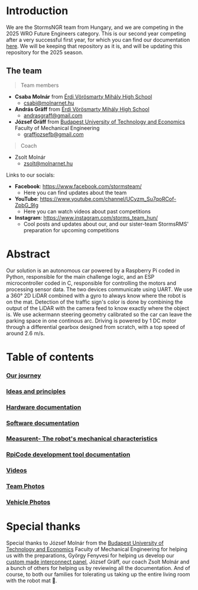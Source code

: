 # Introduction
We are the StormsNGR team from Hungary, and we are competing in the 2025 WRO Future Engineers category. This is our second year competing after a very successful first year, for which you can find our documentation [here](https://github.com/MoCsabi/WRO2024-FE-StormsNGR). We will be keeping that repository as it is, and will be updating this repository for the 2025 season.

## The team
>Team members
- **Csaba Molnár** from [Érdi Vörösmarty Mihály High School](http://vmg-erd.hu/)
  - csabi@molnarnet.hu
- **András Gräff** from [Érdi Vörösmarty Mihály High School](http://vmg-erd.hu/)
  - andrasgraff@gmail.com
- **József Gräff** from [Budapest University of Technology and Economics](https://www.bme.hu/en/) Faculty of Mechanical Engineering
  - graffjozsefb@gmail.com
>Coach
- Zsolt Molnár
  - zsolt@molnarnet.hu

Links to our socials:

- **Facebook**: https://www.facebook.com/stormsteam/
  - Here you can find updates about the team
- **YouTube**: https://www.youtube.com/channel/UCyzm_Su7qoRCof-ZpbG_9Ig
  - Here you can watch videos about past competitions
- **Instagram**: https://www.instagram.com/storms_team_hun/
  - Cool posts and updates about our, and our sister-team StormsRMS' preparation for upcoming competitions

# Abstract
Our solution is an autonomous car powered by a Raspberry Pi coded in Python, responsible for the main challenge logic, and an ESP microcontroller coded in C, responsible for controlling the motors and processing sensor data. The two devices communicate using UART. We use a 360° 2D LiDAR combined with a gyro to always know where the robot is on the mat. Detection of the traffic sign's color is done by combining the output of the LiDAR with the camera feed to know exactly where the object is. We use ackermann steering geometry calibrated so the car can leave the parking space in one continous arc. Driving is powered by 1 DC motor through a differential gearbox designed from scratch, with a top speed of around 2.6 m/s.

# Table of contents

### [Our journey](/Our%20Journey.md)
### [Ideas and principles](/Ideas_and_principles.md)
### [Hardware documentation](/schemes/README.md)
### [Software documentation](/src/README.md)
### [Measurent- The robot's mechanical characteristics](/The%20robot's%20mechanical%20characteristics.md)
### [RpiCode development tool documentation](/other/RpiCode/README.md)
### [Videos](/video/video.md)
### [Team Photos](/t-photos/)
### [Vehicle Photos](/v-photos/)

# Special thanks
Special thanks to József Molnár from the [Budapest University of Technology and Economics](https://www.bme.hu/) Faculty of Mechanical Engineering for helping us with the preparations, György Fenyvesi for helping us develop our [custom made interconnect panel](/schemes/README.md/#custom-made-interconnect-panel-wiring-with-connections-labeled), József Gräff, our coach Zsolt Molnár and a bunch of others for helping us by reviewing all the documentation. And of course, to both our families for tolerating us taking up the entire living room with the robot mat 🙂.